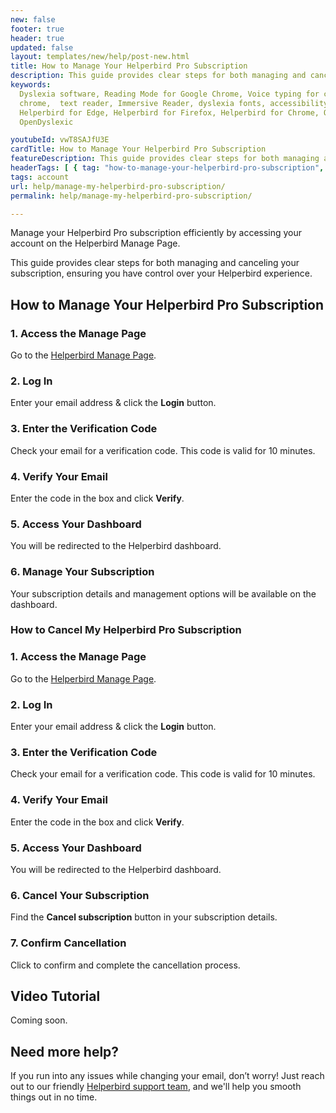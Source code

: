 ```yaml
---
new: false
footer: true
header: true
updated: false
layout: templates/new/help/post-new.html
title: How to Manage Your Helperbird Pro Subscription
description: This guide provides clear steps for both managing and canceling your subscription, ensuring you have control over your Helperbird experience.
keywords:
  Dyslexia software, Reading Mode for Google Chrome, Voice typing for chrome, Text to speech for
  chrome,  text reader, Immersive Reader, dyslexia fonts, accessibility software, dyslexia software,
  Helperbird for Edge, Helperbird for Firefox, Helperbird for Chrome, Opendyslexic for Chrome,
  OpenDyslexic

youtubeId: vwT8SAJfU3E
cardTitle: How to Manage Your Helperbird Pro Subscription
featureDescription: This guide provides clear steps for both managing and canceling your subscription, ensuring you have control over your Helperbird experience.
headerTags: [ { tag: "how-to-manage-your-helperbird-pro-subscription", title: "Manage Your Subscription" },{ tag: "how-to-cancel-your-helperbird-pro-subscription", title: "Cancel Your Subscription" },{ tag: "video-tutorial", title: "Video Tutorial" },{ tag: "need-additional-help-?", title: "Need more help?" } ]  
tags: account
url: help/manage-my-helperbird-pro-subscription/
permalink: help/manage-my-helperbird-pro-subscription/

---
```



Manage your Helperbird Pro subscription efficiently by accessing your account on the Helperbird Manage Page. 

This guide provides clear steps for both managing and canceling your subscription, ensuring you have control over your Helperbird experience.

## How to Manage Your Helperbird Pro Subscription

### 1. Access the Manage Page

Go to the [Helperbird Manage Page](https://payments.coffeeandfun.com/p/login/cN214adE29toci4bII).

### 2. Log In

Enter your email address & click the **Login** button.

### 3. Enter the Verification Code

Check your email for a verification code. This code is valid for 10 minutes.

### 4. Verify Your Email

Enter the code in the box and click **Verify**.

### 5. Access Your Dashboard

You will be redirected to the Helperbird dashboard.

### 6. Manage Your Subscription

Your subscription details and management options will be available on the dashboard.

### How to Cancel My Helperbird Pro Subscription

### 1. Access the Manage Page

Go to the [Helperbird Manage Page](https://payments.coffeeandfun.com/p/login/cN214adE29toci4bII).

### 2. Log In

Enter your email address & click the **Login** button.

### 3. Enter the Verification Code

Check your email for a verification code. This code is valid for 10 minutes.

### 4. Verify Your Email

Enter the code in the box and click **Verify**.

### 5. Access Your Dashboard

You will be redirected to the Helperbird dashboard.

### 6. Cancel Your Subscription
Find the **Cancel subscription** button in your subscription details.

### 7. Confirm Cancellation

Click to confirm and complete the cancellation process.


## Video Tutorial

Coming soon.


## Need more help?

If you run into any issues while changing your email, don’t worry! Just reach out to our friendly [Helperbird support team](/support/), and we'll help you smooth things out in no time.

